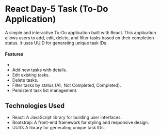 <h1> React Day-5 Task (To-Do Application) </h1>
 <p> A simple and interactive To-Do application built with React. This application allows users to add, edit, delete, and filter tasks based on their completion status. It uses UUID for generating unique task IDs. </p>

<h4> Features </h4>
<ul>
<li> 
<li>Add new tasks with details.</li>
<li>Edit existing tasks.</li>
<li>Delete tasks.</li>
<li>Filter tasks by status (All, Not Completed, Completed).</li>
<li>Persistent task list management.</li>
</ul>

<h2>Technologies Used </h2>

<ul>
<li> React: A JavaScript library for building user interfaces. </li>
 <li>Bootstrap: A front-end framework for styling and responsive design. </li>
<li> UUID: A library for generating unique task IDs.</li>
</ul>

